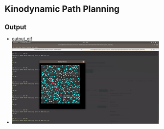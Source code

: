 # Kinodynamic Path Planning 


## Output
- [output_gif](gifs.com/gif/rover-ZYLPYJ)
- ![output](output.jpg)
